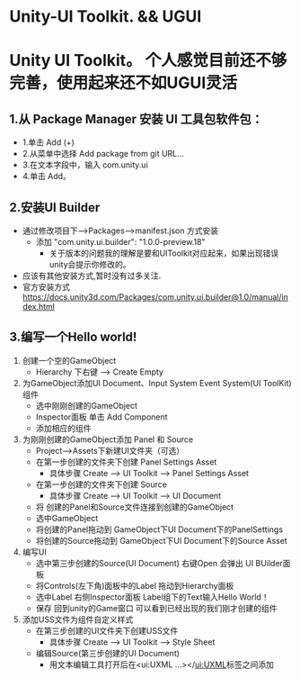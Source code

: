 # Unity-UI Toolkit. &&  UGUI
# Unity UI Toolkit。  个人感觉目前还不够完善，使用起来还不如UGUI灵活
## 1.从 Package Manager 安装 UI 工具包软件包：
  - 1.单击 Add (+) 
  - 2.从菜单中选择 Add package from git URL… 
  - 3.在文本字段中，输入 com.unity.ui 
  - 4.单击 Add。
## 2.安装UI Builder
   - 通过修改项目下-->Packages-->manifest.json 方式安装
      - 添加 "com.unity.ui.builder": "1.0.0-preview.18"
         - 关于版本的问题我的理解是要和UIToolkit对应起来，如果出现错误unity会提示你修改的。
   - 应该有其他安装方式,暂时没有过多关注.
   - 官方安装方式 https://docs.unity3d.com/Packages/com.unity.ui.builder@1.0/manual/index.html
## 3.编写一个Hello world!
   1. 创建一个空的GameObject
      - Hierarchy 下右键 --> Create Empty
   2. 为GameObject添加UI Document、Input System Event System(UI ToolKit)组件
      - 选中刚刚创建的GameObject 
      - Inspector面板 单击 Add Component
      - 添加相应的组件
   3. 为刚刚创建的GameObject添加 Panel 和 Source
       - Project-->Assets下新建UI文件夹（可选）
       - 在第一步创建的文件夹下创建 Panel Settings Asset
            - 具体步骤 Create --> UI Toolkit --> Panel Settings Asset
       - 在第一步创建的文件夹下创建 Source
            - 具体步骤 Create --> UI Toolkit --> UI Document
       - 将 创建的Panel和Source文件连接到创建的GameObject
        - 选中GameObject
        - 将创建的Panel拖动到 GameObject下UI Document下的PanelSettings
        - 将创建的Source拖动到 GameObject下UI Document下的Source Asset
   4. 编写UI
      - 选中第三步创建的Source(UI Document) 右键Open 会弹出 UI BUilder面板
      - 将Controls(左下角)面板中的Label 拖动到Hierarchy面板
      - 选中Label 右侧Inspector面板 Label组下的Text输入Hello World！
      - 保存 回到unity的Game窗口 可以看到已经出现的我们刚才创建的组件
   5. 添加USS文件为组件自定义样式
      - 在第三步创建的UI文件夹下创建USS文件
        - 具体步骤 Create --> UI Toolkit --> Style Sheet
      - 编辑Source(第三步创建的UI Document)
        - 用文本编辑工具打开后在<ui:UXML ...></<ui:UXML>标签之间添加 <Style src="MyUI.uss" /> MyUI.uss为刚刚第一步创建的文件
      - 像写css一样写一个样式
        - 第一步创建的文件下添加
          ```css
            .MyUI{
              color: red;
            }
          ``` 
       - 将刚刚创建的样式添加到Source
        参考第四步的 编写UI 找到Style Class List输入刚才书写的MyUI 单击Add Style Class to List
       - 保存 回到unity的Game窗口 可以看到已我们刚才创建的组件 文字已经变成红色了
  ## 4.一些与CSS不太相同的样式属性
    ```
      文字水平居中 -unity-text-align: upper-center;
      文字水平垂直居中 -unity-text-align: middle-center;
      文字加粗 -unity-font-style: bold;
    ```
# UGUI

## 当使用Canvas Group模拟点击的显示与隐藏时，可能会因为图层顺序原因导致无法点击。
  - 解决办法。在外层套一个空的GameObject，通过SetActive来控制物体的显示与隐藏
## 如何将Canvas导出复用
  - 将Canvas做成预制体
  1. 新建Perfabs文件夹
  2. 将要导出的Canvas拖入Perfabs
  3. 右键导出
## Button按钮可视化实现--> 按钮点击更换按钮的背景
  1. 将Inspector面板下的Button组件的<b>Transition</b>设置成<b>Sprite Swap</b>
  2. 将Transition属性下的<b>Selected Sprite</b>属性设置成想要更换的背景即可
  
  
# Unity中一些脚本的笔记
## 通过实现IPointerClickHandler接口来实现点击事件
直接挂到物体上即可实现点击，不需要其它的指定
```c#
public class ChangeShader : MonoBehaviour,IPointerClickHandler
{
    void Start()
    {
    }

    // Update is called once per frame
    void Update()
    {
        
    }
    public void OnPointerClick(PointerEventData eventData)
    {
      //业务处理  
    }
}
```
## 关于 Color类的事项
当使用RGB值时要/255f 才能的到相应的值
```c#
  new Color(68 / 255f, 138 / 255f, 255 / 255f))
```
## 关于使用Resources加载本地模型的问题
### 加载的模型可能会位于（0，0，0）坐标，如果此时相机的坐标也是0，0，0难么可能会导致无法看到加载的物体，此时需要动态的设置一下加载的物体的坐标以达到想要的效果
```c#
  //把资源加载到内存中
  Object cubePreb = Resources.Load("Prefabs/Cube", typeof(GameObject));
  //用加载得到的资源对象，实例化游戏对象，实现游戏物体的动态加载
  GameObject cube = Instantiate(cubePreb) as GameObject;
  cube.transform.position = new Vector3(0,0,10);
 ```
## 关于unity的打包AssetBundles和加载问题
###  打包
1.构建 AssetBundles
  在 Assets 文件夹中创建一个名为 Editor 的文件夹，并在该文件夹中放置一个包含以下内容的脚本：
  ```c#
  using UnityEditor;
  using System.IO;

  public class CreateAssetBundles
  {
      //
      [MenuItem("Assets/Build AssetBundles")]
      static void BuildAllAssetBundles()
      {
          string assetBundleDirectory = "Assets/AssetBundles";
          if(!Directory.Exists(assetBundleDirectory))
          {
              Directory.CreateDirectory(assetBundleDirectory);
          }
          BuildPipeline.BuildAssetBundles(assetBundleDirectory, 
                                          BuildAssetBundleOptions.None, 
                                          BuildTarget.StandaloneWindows);
      }
  }
```
  该脚本在 Assets 菜单底部创建一个名为Build AssetBundles的菜单项，用于执行与该标签关联的函数中的代码。当您单击Build AssetBundles 时，会出现一个带有构建对话框的进度条。这将获取您用 AssetBundle 名称标记的所有资产，并将它们放置在路径assetBundleDirectory定义的文件夹中。
  
  2.加载 AssetBundles 和 Assets
  从本地存储加载，<strong>AssetBundles.LoadFromFile</strong>API
  ```c#
    public class LoadFromFileExample : MonoBehaviour {
      void Start() {
          //Combine拼接方法 参数一为步骤1中设置的路径 参数二（car-911）为打包的ab包的名字
          var myLoadedAssetBundle = AssetBundle.LoadFromFile(Path.Combine("Assets/AssetBundles/","car-911"));
          if (myLoadedAssetBundle == null)
          {
              Debug.Log("Failed to load AssetBundle!");
              return;
          }
          //此处的car-911为模型名字
          var prefab = myLoadedAssetBundle.LoadAsset<GameObject>("car-911");
          //加载模型
          Instantiate(prefab);
          //因为Instantiate(prefab) 默认将模型加载到0，0，0坐标位置，如果要设置坐标可以参考下列的加载方法
          GameObject car_911 =  Instantiate(prefab) as GameObject;
          car_911.transform.position = new Vector3(0,0,15);
      }
    }
  ```
